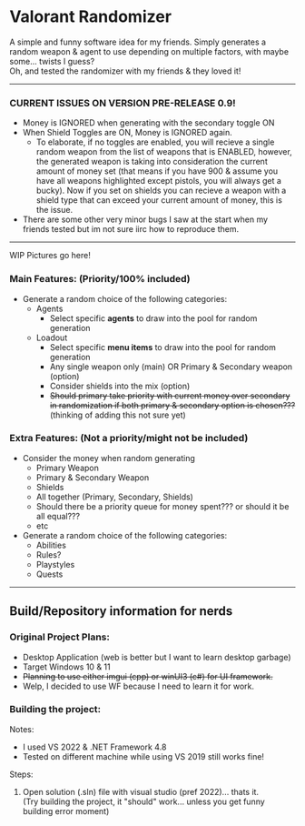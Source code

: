 # Valorant Randomizer
A simple and funny software idea for my friends. Simply generates a random weapon &amp; agent to use depending on multiple factors, with maybe some... twists I guess?  
Oh, and tested the randomizer with my friends & they loved it!

---

### CURRENT ISSUES ON VERSION PRE-RELEASE 0.9!
- Money is IGNORED when generating with the secondary toggle ON
- When Shield Toggles are ON, Money is IGNORED again.
  - To elaborate, if no toggles are enabled, you will recieve a single random weapon from the list of weapons that is ENABLED, however, the generated weapon is taking into consideration the current amount of money set (that means if you have 900 & assume you have all weapons highlighted except pistols, you will always get a bucky). Now if you set on shields you can recieve a weapon with a shield type that can exceed your current amount of money, this is the issue.
- There are some other very minor bugs I saw at the start when my friends tested but im not sure iirc how to reproduce them.

---

WIP Pictures go here!

### Main Features: (Priority/100% included)
- Generate a random choice of the following categories:
  - Agents
    - Select specific **agents** to draw into the pool for random generation
  - Loadout
    - Select specific **menu items** to draw into the pool for random generation
    - Any single weapon only (main) OR Primary & Secondary weapon (option)
    - Consider shields into the mix (option)
    - ~~Should primary take priority with current money over secondary in randomization if both primary & secondary option is chosen???~~ (thinking of adding this not sure yet)


### Extra Features: (Not a priority/might not be included)
- Consider the money when random generating
  - Primary Weapon
  - Primary & Secondary Weapon
  - Shields
  - All together (Primary, Secondary, Shields)
  - Should there be a priority queue for money spent??? or should it be all equal???
  - etc
- Generate a random choice of the following categories:
  - Abilities
  - Rules?
  - Playstyles
  - Quests

---

## Build/Repository information for nerds

### Original Project Plans:
- Desktop Application (web is better but I want to learn desktop garbage)
- Target Windows 10 & 11
-  ~~Planning to use either imgui (cpp) or winUI3 (c#) for UI framework.~~
- Welp, I decided to use WF because I need to learn it for work.

### Building the project:
Notes:  
- I used VS 2022 & .NET Framework 4.8
- Tested on different machine while using VS 2019 still works fine!
  
Steps:
1) Open solution (.sln) file with visual studio (pref 2022)... thats it.  
(Try building the project, it "should" work... unless you get funny building error moment)

